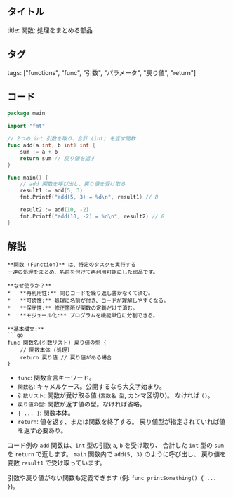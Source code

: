 ## タイトル
title: 関数: 処理をまとめる部品

## タグ
tags: ["functions", "func", "引数", "パラメータ", "戻り値", "return"]

## コード
```go
package main

import "fmt"

// 2つの int 引数を取り、合計 (int) を返す関数
func add(a int, b int) int {
	sum := a + b
	return sum // 戻り値を返す
}

func main() {
	// add 関数を呼び出し、戻り値を受け取る
	result1 := add(5, 3)
	fmt.Printf("add(5, 3) = %d\n", result1) // 8

	result2 := add(10, -2)
	fmt.Printf("add(10, -2) = %d\n", result2) // 8
}

```

## 解説
```text
**関数 (Function)** は、特定のタスクを実行する
一連の処理をまとめ、名前を付けて再利用可能にした部品です。

**なぜ使うか？**
*   **再利用性:** 同じコードを繰り返し書かなくて済む。
*   **可読性:** 処理に名前が付き、コードが理解しやすくなる。
*   **保守性:** 修正箇所が関数の定義だけで済む。
*   **モジュール化:** プログラムを機能単位に分割できる。

**基本構文:**
```go
func 関数名(引数リスト) 戻り値の型 {
    // 関数本体 (処理)
    return 戻り値 // 戻り値がある場合
}
```
*   `func`: 関数宣言キーワード。
*   `関数名`: キャメルケース。公開するなら大文字始まり。
*   `引数リスト`: 関数が受け取る値 (`変数名 型`, カンマ区切り)。
    なければ `()`。
*   `戻り値の型`: 関数が返す値の型。なければ省略。
*   `{ ... }`: 関数本体。
*   `return`: 値を返す、または関数を終了する。
    戻り値型が指定されていれば値を返す必要あり。

コード例の `add` 関数は、`int` 型の引数 `a`, `b` を受け取り、
合計した `int` 型の `sum` を `return` で返します。
`main` 関数内で `add(5, 3)` のように呼び出し、
戻り値を変数 `result1` で受け取っています。

引数や戻り値がない関数も定義できます
(例: `func printSomething() { ... }`)。